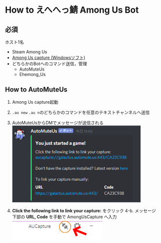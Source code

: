 # How to えへへっ鯖 Among Us Bot 
## 必須
ホスト1名
- Steam Among Us
- [Among Us capture (Windowsソフト) ](https://github.com/denverquane/amonguscapture/releases/latest)
- どちらかのBotへのコマンド送信，管理
  - AutoMuteUs 
  - Ehemong_Us
 
## How to AutoMuteUs
1. Among Us capture起動
2. `.au new` `.au n`のどちらかのコマンドを任意のテキストチャンネルへ送信
3. AutoMuteUsからDMでメッセージが送信される  
![AutoMuteUs DM](images/AutoMuteUs01.jpg "AutoMuteUs")

4. **Click the following link to link your capture:** をクリック
4-b. メッセージ下部の **URL, Code** を手動で AmongUsCapture へ入力  
![AmongUsCapture link](images/linkus.jpg "LinkUs")

